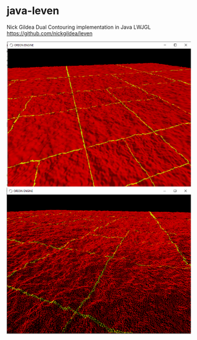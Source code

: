 # java-leven

Nick Gildea Dual Contouring implementation in Java LWJGL
https://github.com/nickgildea/leven

<img src="res/logo/screens/screen-01.png" width="800" />
<img src="res/logo/screens/screen-02.png" width="800" />